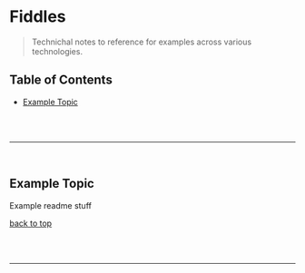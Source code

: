 # Fiddles
<a name="top"></a>
> Technichal notes to reference for examples across various technologies.


## Table of Contents
- [Example Topic](#topic)


<br/><br/>

---  
<br/>


<a name="topic"></a>
## Example Topic
Example readme stuff


[back to top](#top)

<br/><br/>

---  
<br/>

